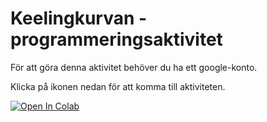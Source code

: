# Keelingkurvan - programmeringsaktivitet

För att göra denna aktivitet behöver du ha ett google-konto.

Klicka på ikonen nedan för att komma till aktiviteten.

[![Open In Colab](https://colab.research.google.com/assets/colab-badge.svg)](https://colab.research.google.com/github/lunduniversity/schoolprog-satellite/blob/master/exercises/co2/keeling_inspiration.ipynb)
